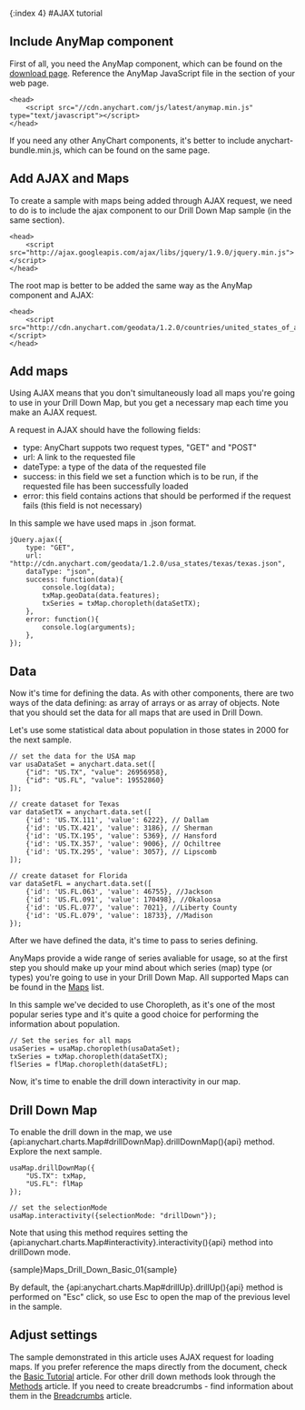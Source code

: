 {:index 4}
#AJAX tutorial



## Include AnyMap component

First of all, you need the AnyMap component, which can be found on the [download page](../Quick_Start/Downloading_AnyChart). Reference the AnyMap JavaScript file in the <head> section of your web page. 

```
<head>
    <script src="//cdn.anychart.com/js/latest/anymap.min.js" type="text/javascript"></script> 
</head>
```

If you need any other AnyChart components, it's better to include anychart-bundle.min.js, which can be found on the same page.


## Add AJAX and Maps


To create a sample with maps being added through AJAX request, we need to do is to include the ajax component to our Drill Down Map sample (in the same <head> section). 

```
<head>
	<script src="http://ajax.googleapis.com/ajax/libs/jquery/1.9.0/jquery.min.js"></script>
</head>
```

The root map is better to be added the same way as the AnyMap component and AJAX:

```
<head>
	<script src="http://cdn.anychart.com/geodata/1.2.0/countries/united_states_of_america/united_states_of_america.js"></script>
</head>
```

## Add maps

Using AJAX means that you don't simultaneously load all maps you're going to use in your Drill Down Map, but you get a necessary map each time you make an AJAX request. 

A request in AJAX should have the following fields:
 - type: AnyChart suppots two request types, "GET" and "POST"
 - url: A link to the requested file
 - dateType: a type of the data of the requested file
 - success: in this field we set a function which is to be run, if the requested file has been successfully loaded
 - error: this field contains actions that should be performed if the request fails (this field is not necessary)

 In this sample we have used maps in .json format.

```
jQuery.ajax({
    type: "GET", 
    url: "http://cdn.anychart.com/geodata/1.2.0/usa_states/texas/texas.json", 
    dataType: "json",
    success: function(data){
	    console.log(data);
	    txMap.geoData(data.features);
	    txSeries = txMap.choropleth(dataSetTX);    
    },
    error: function(){
        console.log(arguments);
    },
});
```








## Data

Now it's time for defining the data. As with other components, there are two ways of the data defining: as array of arrays or as array of objects. Note that you should set the data for all maps that are used in Drill Down. 

Let's use some statistical data about population in those states in 2000 for the next sample.

``` 
// set the data for the USA map
var usaDataSet = anychart.data.set([
    {"id": "US.TX", "value": 26956958},
    {"id": "US.FL", "value": 19552860}
]);

// create dataset for Texas
var dataSetTX = anychart.data.set([
    {'id': 'US.TX.111', 'value': 6222}, // Dallam
    {'id': 'US.TX.421', 'value': 3186}, // Sherman
    {'id': 'US.TX.195', 'value': 5369}, // Hansford
    {'id': 'US.TX.357', 'value': 9006}, // Ochiltree
    {'id': 'US.TX.295', 'value': 3057}, // Lipscomb
]);

// create dataset for Florida 
var dataSetFL = anychart.data.set([
    {'id': 'US.FL.063', 'value': 46755}, //Jackson
    {'id': 'US.FL.091', 'value': 170498}, //Okaloosa
    {'id': 'US.FL.077', 'value': 7021}, //Liberty County
    {'id': 'US.FL.079', 'value': 18733}, //Madison
});
```

After we have defined the data, it's time to pass to series defining.

AnyMaps provide a wide range of series avaliable for usage, so at the first step you should make up your mind about which series (map) type (or types) you're going to use in your Drill Down Map. All supported Maps can be found in the [Maps](../Maps_List) list.

In this sample we've decided to use Choropleth, as it's one of the most popular series type and it's quite a good choice for performing the information about population.

```
// Set the series for all maps
usaSeries = usaMap.choropleth(usaDataSet);
txSeries = txMap.choropleth(dataSetTX);    
flSeries = flMap.choropleth(dataSetFL);
```

Now, it's time to enable the drill down interactivity in our map.


## Drill Down Map

To enable the drill down in the map, we use {api:anychart.charts.Map#drillDownMap}.drillDownMap(){api} method. Explore the next sample.

```
usaMap.drillDownMap({
    "US.TX": txMap,   
    "US.FL": flMap
});

// set the selectionMode    
usaMap.interactivity({selectionMode: "drillDown"});
```

Note that using this method requires setting the {api:anychart.charts.Map#interactivity}.interactivity(){api} method into drillDown mode.

{sample}Maps\_Drill\_Down\_Basic\_01{sample}

By default, the {api:anychart.charts.Map#drillUp}.drillUp(){api} method is performed on "Esc" click, so use Esc to open the map of the previous level in the sample.


## Adjust settings

The sample demonstrated in this article uses AJAX request for loading maps. If you prefer reference the maps directly from the document, check the [Basic Tutorial](Basic_Tutorial) article. For other drill down methods look through the [Methods](Methods) article. If you need to create breadcrumbs - find information about them in the [Breadcrumbs](Breadcrumbs) article.

